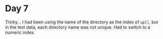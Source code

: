 # Day 7

Tricky... I had been using the name of the directory as the index of
`up[]`, but in the test data, each directory name was not unique. Had
to switch to a numeric index.
